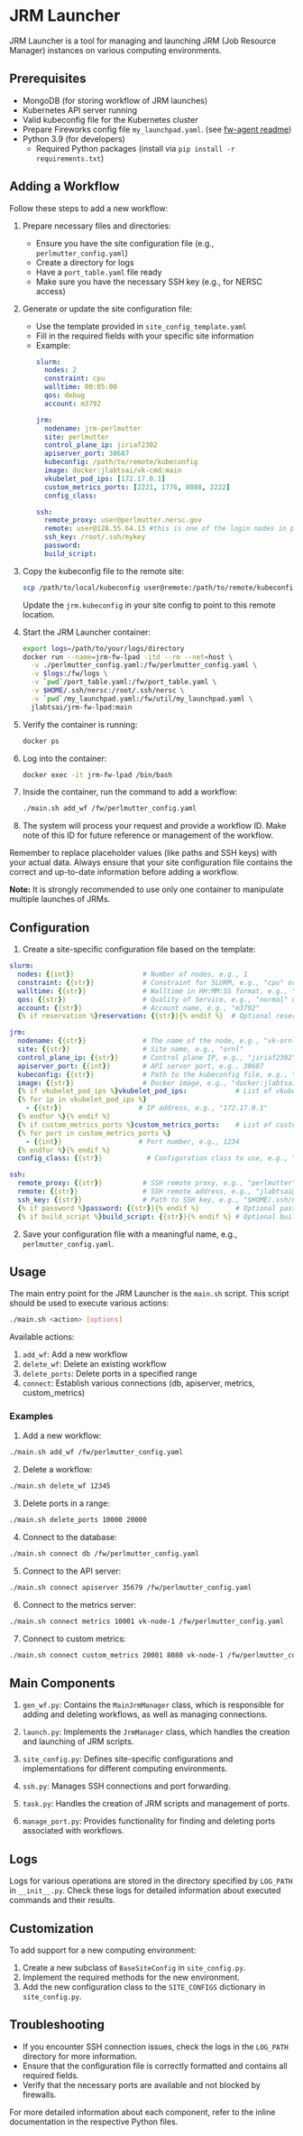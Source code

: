 # JRM Launcher

JRM Launcher is a tool for managing and launching JRM (Job Resource Manager) instances on various computing environments.

## Prerequisites
- MongoDB (for storing workflow of JRM launches)
- Kubernetes API server running
- Valid kubeconfig file for the Kubernetes cluster
- Prepare Fireworks config file `my_launchpad.yaml`. (see [fw-agent readme](../fw-agent/readme.md))
- Python 3.9 (for developers)
  - Required Python packages (install via `pip install -r requirements.txt`)

## Adding a Workflow

Follow these steps to add a new workflow:

1. Prepare necessary files and directories:
   - Ensure you have the site configuration file (e.g., `perlmutter_config.yaml`)
   - Create a directory for logs
   - Have a `port_table.yaml` file ready
   - Make sure you have the necessary SSH key (e.g., for NERSC access)

2. Generate or update the site configuration file:
   - Use the template provided in `site_config_template.yaml`
   - Fill in the required fields with your specific site information
   - Example:
     ```yaml
     slurm:
       nodes: 2
       constraint: cpu
       walltime: 00:05:00
       qos: debug
       account: m3792

     jrm:
       nodename: jrm-perlmutter
       site: perlmutter
       control_plane_ip: jiriaf2302
       apiserver_port: 38687
       kubeconfig: /path/to/remote/kubeconfig
       image: docker:jlabtsai/vk-cmd:main
       vkubelet_pod_ips: [172.17.0.1]
       custom_metrics_ports: [2221, 1776, 8088, 2222]
       config_class:

     ssh:
       remote_proxy: user@perlmutter.nersc.gov
       remote: user@128.55.64.13 #this is one of the login nodes in perlmutter
       ssh_key: /root/.ssh/mykey 
       password:
       build_script:
     ```

3. Copy the kubeconfig file to the remote site:
   ```bash
   scp /path/to/local/kubeconfig user@remote:/path/to/remote/kubeconfig
   ```
   Update the `jrm.kubeconfig` in your site config to point to this remote location.

4. Start the JRM Launcher container:
   ```bash
   export logs=/path/to/your/logs/directory
   docker run --name=jrm-fw-lpad -itd --rm --net=host \
     -v ./perlmutter_config.yaml:/fw/perlmutter_config.yaml \
     -v $logs:/fw/logs \
     -v `pwd`/port_table.yaml:/fw/port_table.yaml \
     -v $HOME/.ssh/nersc:/root/.ssh/nersc \
     -v `pwd`/my_launchpad.yaml:/fw/util/my_launchpad.yaml \
     jlabtsai/jrm-fw-lpad:main
   ```

5. Verify the container is running:
   ```bash
   docker ps
   ```

6. Log into the container:
   ```bash
   docker exec -it jrm-fw-lpad /bin/bash
   ```

7. Inside the container, run the command to add a workflow:
   ```bash
   ./main.sh add_wf /fw/perlmutter_config.yaml
   ```

8. The system will process your request and provide a workflow ID. Make note of this ID for future reference or management of the workflow.

Remember to replace placeholder values (like paths and SSH keys) with your actual data. Always ensure that your site configuration file contains the correct and up-to-date information before adding a workflow.

**Note:** It is strongly recommended to use only one container to manipulate multiple launches of JRMs.

## Configuration

1. Create a site-specific configuration file based on the template:


```1:32:fw-lpad/FireWorks/jrm_launcher/site_config_template.yaml
slurm:
  nodes: {{int}}                 # Number of nodes, e.g., 1
  constraint: {{str}}            # Constraint for SLURM, e.g., "cpu" or "ejfat"
  walltime: {{str}}              # Walltime in HH:MM:SS format, e.g., "00:30:00"
  qos: {{str}}                   # Quality of Service, e.g., "normal" or "debug"
  account: {{str}}               # Account name, e.g., "m3792"
  {% if reservation %}reservation: {{str}}{% endif %}  # Optional reservation, leave empty if not used

jrm:
  nodename: {{str}}              # The name of the node, e.g., "vk-ornl"
  site: {{str}}                  # Site name, e.g., "ornl"
  control_plane_ip: {{str}}      # Control plane IP, e.g., "jiriaf2302"
  apiserver_port: {{int}}        # API server port, e.g., 38687
  kubeconfig: {{str}}            # Path to the kubeconfig file, e.g., "/path/to/kubeconfig"
  image: {{str}}                 # Docker image, e.g., "docker:jlabtsai/vk-cmd:main"
  {% if vkubelet_pod_ips %}vkubelet_pod_ips:            # List of vkubelet pod IPs
  {% for ip in vkubelet_pod_ips %}
    - {{str}}                   # IP address, e.g., "172.17.0.1"
  {% endfor %}{% endif %}
  {% if custom_metrics_ports %}custom_metrics_ports:    # List of custom metrics ports
  {% for port in custom_metrics_ports %}
    - {{int}}                   # Port number, e.g., 1234
  {% endfor %}{% endif %}
  config_class: {{str}}           # Configuration class to use, e.g., "perlmutter", "ornl", or "test"

ssh:
  remote_proxy: {{str}}          # SSH remote proxy, e.g., "perlmutter" or "none"
  remote: {{str}}                # SSH remote address, e.g., "jlabtsai@128.55.64.13"
  ssh_key: {{str}}               # Path to SSH key, e.g., "$HOME/.ssh/nersc"
  {% if password %}password: {{str}}{% endif %}         # Optional password, encoded in base64
  {% if build_script %}build_script: {{str}}{% endif %} # Optional build script for SSH, e.g., "./build-ssh-ornl.sh"

```


2. Save your configuration file with a meaningful name, e.g., `perlmutter_config.yaml`.

## Usage

The main entry point for the JRM Launcher is the `main.sh` script. This script should be used to execute various actions:

```bash
./main.sh <action> [options]
```

Available actions:

1. `add_wf`: Add a new workflow
2. `delete_wf`: Delete an existing workflow
3. `delete_ports`: Delete ports in a specified range
4. `connect`: Establish various connections (db, apiserver, metrics, custom_metrics)

### Examples

1. Add a new workflow:
```bash
./main.sh add_wf /fw/perlmutter_config.yaml
```

2. Delete a workflow:
```bash
./main.sh delete_wf 12345
```

3. Delete ports in a range:
```bash
./main.sh delete_ports 10000 20000
```

4. Connect to the database:
```bash
./main.sh connect db /fw/perlmutter_config.yaml
```

5. Connect to the API server:
```bash
./main.sh connect apiserver 35679 /fw/perlmutter_config.yaml
```

6. Connect to the metrics server:
```bash
./main.sh connect metrics 10001 vk-node-1 /fw/perlmutter_config.yaml
```

7. Connect to custom metrics:
```bash
./main.sh connect custom_metrics 20001 8080 vk-node-1 /fw/perlmutter_config.yaml
```

## Main Components

1. `gen_wf.py`: Contains the `MainJrmManager` class, which is responsible for adding and deleting workflows, as well as managing connections.

2. `launch.py`: Implements the `JrmManager` class, which handles the creation and launching of JRM scripts.

3. `site_config.py`: Defines site-specific configurations and implementations for different computing environments.

4. `ssh.py`: Manages SSH connections and port forwarding.

5. `task.py`: Handles the creation of JRM scripts and management of ports.

6. `manage_port.py`: Provides functionality for finding and deleting ports associated with workflows.

## Logs

Logs for various operations are stored in the directory specified by `LOG_PATH` in `__init__.py`. Check these logs for detailed information about executed commands and their results.

## Customization

To add support for a new computing environment:

1. Create a new subclass of `BaseSiteConfig` in `site_config.py`.
2. Implement the required methods for the new environment.
3. Add the new configuration class to the `SITE_CONFIGS` dictionary in `site_config.py`.

## Troubleshooting

- If you encounter SSH connection issues, check the logs in the `LOG_PATH` directory for more information.
- Ensure that the configuration file is correctly formatted and contains all required fields.
- Verify that the necessary ports are available and not blocked by firewalls.

For more detailed information about each component, refer to the inline documentation in the respective Python files.
